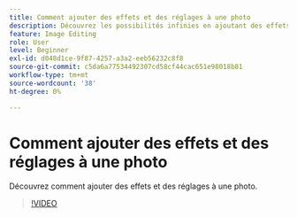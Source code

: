 ```yaml
---
title: Comment ajouter des effets et des réglages à une photo
description: Découvrez les possibilités infinies en ajoutant des effets et des réglages photo
feature: Image Editing
role: User
level: Beginner
exl-id: d048d1ce-9f87-4257-a3a2-eeb56232c8f8
source-git-commit: c5da6a77534492307cd58cf44cac651e98018b81
workflow-type: tm+mt
source-wordcount: '38'
ht-degree: 0%

---
```


# Comment ajouter des effets et des réglages à une photo

Découvrez comment ajouter des effets et des réglages à une photo.

>[!VIDEO](https://video.tv.adobe.com/v/3423770?quality=12&learn=on&hidetitle=true)
